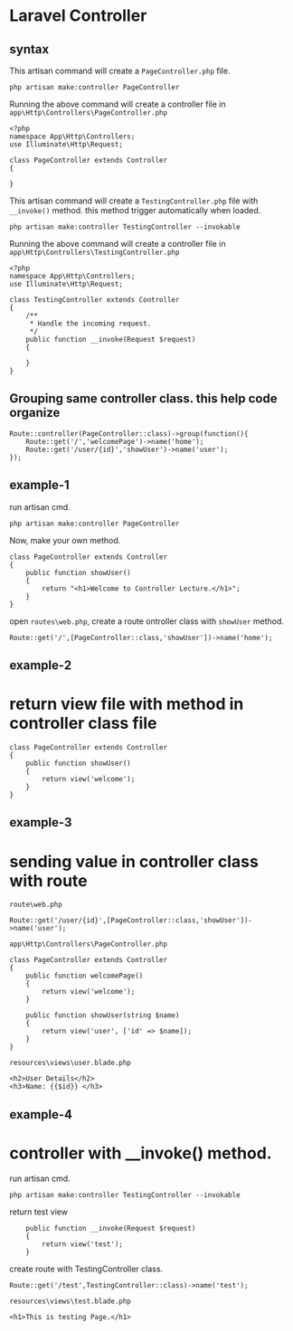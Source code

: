 # Laravel Controller
## syntax
This artisan command will create a `PageController.php` file.
```
php artisan make:controller PageController
```
Running the above command will create a controller file in `app\Http\Controllers\PageController.php`
```
<?php
namespace App\Http\Controllers;
use Illuminate\Http\Request;

class PageController extends Controller
{

}
```

This artisan command will create a `TestingController.php` file with `__invoke()` method. this method trigger automatically when loaded.
```
php artisan make:controller TestingController --invokable
```
Running the above command will create a controller file in `app\Http\Controllers\TestingController.php`
```
<?php
namespace App\Http\Controllers;
use Illuminate\Http\Request;

class TestingController extends Controller
{
    /**
     * Handle the incoming request.
     */
    public function __invoke(Request $request)
    {

    }
}

```

## Grouping same controller class. this help code organize
```
Route::controller(PageController::class)->group(function(){
    Route::get('/','welcomePage')->name('home');
    Route::get('/user/{id}','showUser')->name('user');
});
```


## example-1
run artisan cmd.
```
php artisan make:controller PageController
```
Now, make your own method.
```
class PageController extends Controller
{
    public function showUser()
    {
        return "<h1>Welcome to Controller Lecture.</h1>"; 
    }
}
```
open `routes\web.php`, create a route ontroller class with `showUser` method.
```
Route::get('/',[PageController::class,'showUser'])->name('home');
```

## example-2
# return view file with method in controller class file
```
class PageController extends Controller
{
    public function showUser()
    {
        return view('welcome'); 
    }
}
```

## example-3
# sending value in controller class with route
`route\web.php`
```
Route::get('/user/{id}',[PageController::class,'showUser'])->name('user');
```
`app\Http\Controllers\PageController.php`
```
class PageController extends Controller
{
    public function welcomePage()
    {
        return view('welcome'); 
    }

    public function showUser(string $name)
    {
        return view('user', ['id' => $name]); 
    }
}
```
`resources\views\user.blade.php`
```
<h2>User Details</h2>
<h3>Name: {{$id}} </h3>
```

## example-4
# controller with __invoke() method.
run artisan cmd.
```
php artisan make:controller TestingController --invokable
```
return test view
```
    public function __invoke(Request $request)
    {
        return view('test');
    }
```

create route with TestingController class.
```
Route::get('/test',TestingController::class)->name('test');
```

`resources\views\test.blade.php`
```
<h1>This is testing Page.</h1>
```
